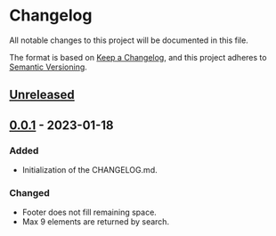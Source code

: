 # Changelog

All notable changes to this project will be documented in this file.

The format is based on [Keep a Changelog](https://keepachangelog.com/en/1.0.0/),
and this project adheres to [Semantic Versioning](https://semver.org/spec/v2.0.0.html).

## [Unreleased]

## [0.0.1] - 2023-01-18

### Added

- Initialization of the CHANGELOG.md.

### Changed

- Footer does not fill remaining space.
- Max 9 elements are returned by search.

[unreleased]: https://github.com/Ronho/personal-website/compare/v0.0.1...HEAD
[0.0.1]: https://github.com/Ronho/personal-website/tree/v0.0.1